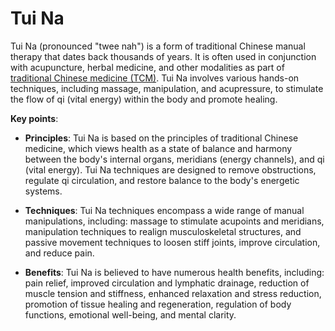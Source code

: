 # Tui Na

Tui Na (pronounced "twee nah") is a form of traditional Chinese manual therapy that dates back thousands of years. It is often used in conjunction with acupuncture, herbal medicine, and other modalities as part of [traditional Chinese medicine (TCM)](../traditional-chinese-medicine/). Tui Na involves various hands-on techniques, including massage, manipulation, and acupressure, to stimulate the flow of qi (vital energy) within the body and promote healing.

**Key points**:

* **Principles**: Tui Na is based on the principles of traditional Chinese medicine, which views health as a state of balance and harmony between the body's internal organs, meridians (energy channels), and qi (vital energy). Tui Na techniques are designed to remove obstructions, regulate qi circulation, and restore balance to the body's energetic systems.

* **Techniques**: Tui Na techniques encompass a wide range of manual manipulations, including: massage to stimulate acupoints and meridians, manipulation techniques to realign musculoskeletal structures, and passive movement techniques to loosen stiff joints, improve circulation, and reduce pain.

* **Benefits**: Tui Na is believed to have numerous health benefits, including: pain relief, improved circulation and lymphatic drainage, reduction of muscle tension and stiffness, enhanced relaxation and stress reduction, promotion of tissue healing and regeneration, regulation of body functions, emotional well-being, and mental clarity.
